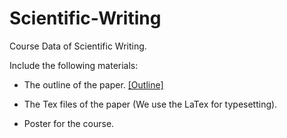 # Scientific-Writing
Course Data of Scientific Writing.

Include the following materials:

* The outline of the paper. [[Outline]](https://github.com/Hao-Xu-optics/Scientific-Writing/blob/main/%E5%86%99%E4%BD%9C%E6%8F%90%E7%BA%B2.md)

* The Tex files of the paper (We use the LaTex for typesetting).

* Poster for the course.

